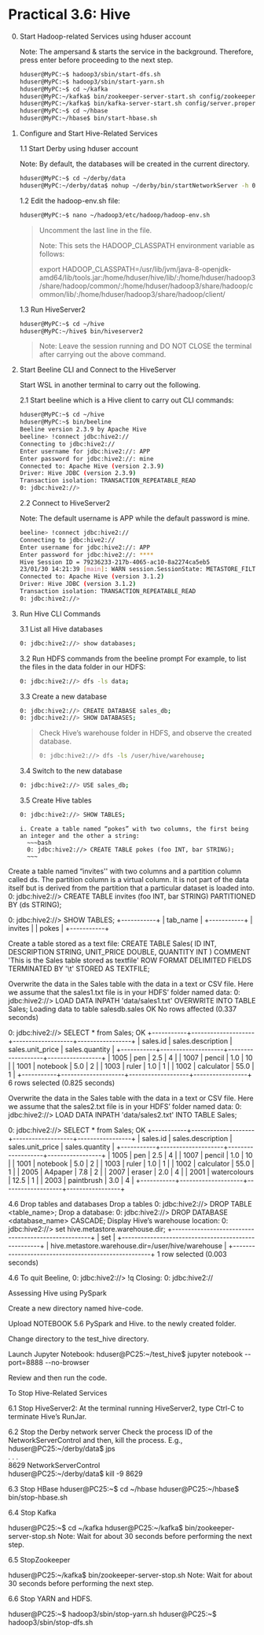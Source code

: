 # Practical 3.6: Hive

0. Start Hadoop-related Services using hduser account

   Note: The ampersand & starts the service in the background. Therefore, press enter before proceeding to the next step.

   ~~~bash
   hduser@MyPC:~$ hadoop3/sbin/start-dfs.sh 
   hduser@MyPC:~$ hadoop3/sbin/start-yarn.sh
   hduser@MyPC:~$ cd ~/kafka
   hduser@MyPC:~/kafka$ bin/zookeeper-server-start.sh config/zookeeper.properties &
   hduser@MyPC:~/kafka$ bin/kafka-server-start.sh config/server.properties &
   hduser@MyPC:~$ cd ~/hbase
   hduser@MyPC:~/hbase$ bin/start-hbase.sh
   ~~~

1. Configure and Start Hive-Related Services

   1.1 Start Derby using hduser account

     Note: By default, the databases will be created in the current directory.
     ~~~bash
     hduser@MyPC:~$ cd ~/derby/data
     hduser@MyPC:~/derby/data$ nohup ~/derby/bin/startNetworkServer -h 0.0.0.0 &
     ~~~

   1.2 Edit the hadoop-env.sh file:
    ~~~bash
    hduser@MyPC:~$ nano ~/hadoop3/etc/hadoop/hadoop-env.sh
    ~~~
    > Uncomment the last line in the file.
    > 
    > Note: This sets the HADOOP_CLASSPATH environment variable as follows:
    > 
    > export HADOOP_CLASSPATH=/usr/lib/jvm/java-8-openjdk-amd64/lib/tools.jar:/home/hduser/hive/lib/:/home/hduser/hadoop3/share/hadoop/common/:/home/hduser/hadoop3/share/hadoop/common/lib/:/home/hduser/hadoop3/share/hadoop/client/

   1.3 Run HiveServer2
    ~~~bash
    hduser@MyPC:~$ cd ~/hive
    hduser@MyPC:~/hive$ bin/hiveserver2
    ~~~
    > Note:	Leave the session running and DO NOT CLOSE the terminal after carrying out the above command.



2. Start Beeline CLI and Connect to the HiveServer

   Start WSL in another terminal to carry out the following.

   2.1 Start beeline which is a Hive client to carry out CLI commands:
   ~~~bash
   hduser@MyPC:~$ cd ~/hive
   hduser@MyPC:~$ bin/beeline
   Beeline version 2.3.9 by Apache Hive
   beeline> !connect jdbc:hive2://
   Connecting to jdbc:hive2://
   Enter username for jdbc:hive2://: APP
   Enter password for jdbc:hive2://: mine
   Connected to: Apache Hive (version 2.3.9)
   Driver: Hive JDBC (version 2.3.9)
   Transaction isolation: TRANSACTION_REPEATABLE_READ
   0: jdbc:hive2://>
   ~~~

   2.2 Connect to HiveServer2

   Note: The default username is APP while the default password is mine.
   ~~~bash
   beeline> !connect jdbc:hive2://
   Connecting to jdbc:hive2://
   Enter username for jdbc:hive2://: APP
   Enter password for jdbc:hive2://: ****
   Hive Session ID = 79236233-217b-4065-ac10-8a2274ca5eb5
   23/01/30 14:21:39 [main]: WARN session.SessionState: METASTORE_FILTER_HOOK will be ignored, since hive.security.authorization.manager is set to instance of HiveAuthorizerFactory.
   Connected to: Apache Hive (version 3.1.2)
   Driver: Hive JDBC (version 3.1.2)
   Transaction isolation: TRANSACTION_REPEATABLE_READ
   0: jdbc:hive2://>
   ~~~



3. Run Hive CLI Commands

   3.1 List all Hive databases
   ~~~bash
   0: jdbc:hive2://> show databases;
   ~~~

   3.2 Run HDFS commands from the beeline prompt
      For example, to list the files in the data folder in our HDFS:
      ~~~bash
      0: jdbc:hive2://> dfs -ls data;
      ~~~

   3.3 Create a new database
      ~~~bash
      0: jdbc:hive2://> CREATE DATABASE sales_db;
      0: jdbc:hive2://> SHOW DATABASES;
      ~~~
      > Check Hive’s warehouse folder in HDFS, and observe the created database.
      > ~~~bash
      > 0: jdbc:hive2://> dfs -ls /user/hive/warehouse;
      > ~~~

    3.4 Switch to the new database
      ~~~bash
      0: jdbc:hive2://> USE sales_db;
      ~~~

    3.5 Create Hive tables
      ~~~bash
      0: jdbc:hive2://> SHOW TABLES;
      ~~~

       i. Create a table named “pokes” with two columns, the first being an integer and the other a string:
         ~~~bash
         0: jdbc:hive2://> CREATE TABLE pokes (foo INT, bar STRING);
         ~~~
      
Create a table named “invites'' with two columns and a partition column called ds. The partition column is a virtual column. It is not part of the data itself but is derived from the partition that a particular dataset is loaded into.
0: jdbc:hive2://> CREATE TABLE invites (foo INT, bar STRING) PARTITIONED BY (ds STRING);

0: jdbc:hive2://> SHOW TABLES;
+-----------+
| tab_name  |
+-----------+
| invites   |
| pokes 	|
+-----------+


Create a table stored as a text file:
CREATE TABLE Sales(
ID INT,
DESCRIPTION STRING,
UNIT_PRICE DOUBLE,
QUANTITY INT
)
COMMENT 'This is the Sales table stored as textfile'
ROW FORMAT DELIMITED
FIELDS TERMINATED BY '\t'
STORED AS TEXTFILE;

Overwrite the data in the Sales table with the data in a text or CSV file. Here we assume that the sales1.txt file is in your HDFS’ folder named data:
0: jdbc:hive2://> LOAD DATA INPATH 'data/sales1.txt' OVERWRITE INTO TABLE Sales;
Loading data to table salesdb.sales
OK
No rows affected (0.337 seconds)

0: jdbc:hive2://> SELECT * from Sales;
OK
+-----------+--------------------+-------------------+-----------------+
| sales.id  | sales.description  | sales.unit_price  | sales.quantity  |
+-----------+--------------------+-------------------+-----------------+
| 1005  	| pen            	| 2.5           	| 4           	|
| 1007  	| pencil         	| 1.0           	| 10          	|
| 1001  	| notebook       	| 5.0           	| 2           	|
| 1003  	| ruler          	| 1.0           	| 1           	|
| 1002  	| calculator     	| 55.0          	| 1           	|
+-----------+--------------------+-------------------+-----------------+
6 rows selected (0.825 seconds)


Overwrite the data in the Sales table with the data in a text or CSV file. Here we assume that the sales2.txt file is in your HDFS’ folder named data:
0: jdbc:hive2://> LOAD DATA INPATH 'data/sales2.txt' INTO TABLE Sales;

0: jdbc:hive2://> SELECT * from Sales;
OK
+-----------+--------------------+-------------------+-----------------+
| sales.id  | sales.description  | sales.unit_price  | sales.quantity  |
+-----------+--------------------+-------------------+-----------------+
| 1005  	| pen            	| 2.5           	| 4           	|
| 1007  	| pencil         	| 1.0           	| 10          	|
| 1001  	| notebook       	| 5.0           	| 2           	|
| 1003  	| ruler          	| 1.0           	| 1           	|
| 1002  	| calculator     	| 55.0          	| 1           	|
| 2005  	| A4paper        	| 7.8           	| 2           	|
| 2007  	| eraser         	| 2.0           	| 4           	|
| 2001  	| watercolours   	| 12.5          	| 1           	|
| 2003  	| paintbrush     	| 3.0           	| 4           	|
+-----------+--------------------+-------------------+-----------------+


4.6  Drop tables and databases
Drop a tables
0: jdbc:hive2://> DROP TABLE <table_name>;
Drop a database:
0: jdbc:hive2://> DROP DATABASE <database_name> CASCADE;
Display Hive’s warehouse location:
0: jdbc:hive2://> set hive.metastore.warehouse.dir;
+----------------------------------------------------+
|                    	set                     	|
+----------------------------------------------------+
| hive.metastore.warehouse.dir=/user/hive/warehouse  |
+----------------------------------------------------+
1 row selected (0.003 seconds)

4.6  To quit Beeline,
0: jdbc:hive2://> !q
Closing: 0: jdbc:hive2://



Assessing Hive using PySpark

Create a new directory named hive-code.

Upload NOTEBOOK 5.6 PySpark and Hive. to the newly created folder.

Change directory to the test_hive directory.

Launch Jupyter Notebook:
hduser@PC25:~/test_hive$ jupyter notebook --port=8888 --no-browser

Review and then run the code.

To Stop Hive-Related Services

6.1 Stop HiveServer2:
At the terminal running HiveServer2, type Ctrl-C to terminate Hive’s RunJar.

6.2 Stop the Derby network server 
Check the process ID of the NetworkServerControl and then, kill the process. E.g., 
hduser@PC25:~/derby/data$ jps                           
. . .                                                                         
8629 NetworkServerControl                               
hduser@PC25:~/derby/data$ kill -9 8629 

6.3 Stop HBase
hduser@PC25:~$ cd ~/hbase
hduser@PC25:~/hbase$ bin/stop-hbase.sh

6.4 Stop Kafka

hduser@PC25:~$ cd ~/kafka
hduser@PC25:~/kafka$ bin/zookeeper-server-stop.sh
Note: Wait for about 30 seconds before performing the next step.

6.5 StopZookeeper

hduser@PC25:~/kafka$ bin/zookeeper-server-stop.sh
Note: Wait for about 30 seconds before performing the next step.

6.6 Stop YARN and HDFS.

hduser@PC25:~$ hadoop3/sbin/stop-yarn.sh
hduser@PC25:~$ hadoop3/sbin/stop-dfs.sh






